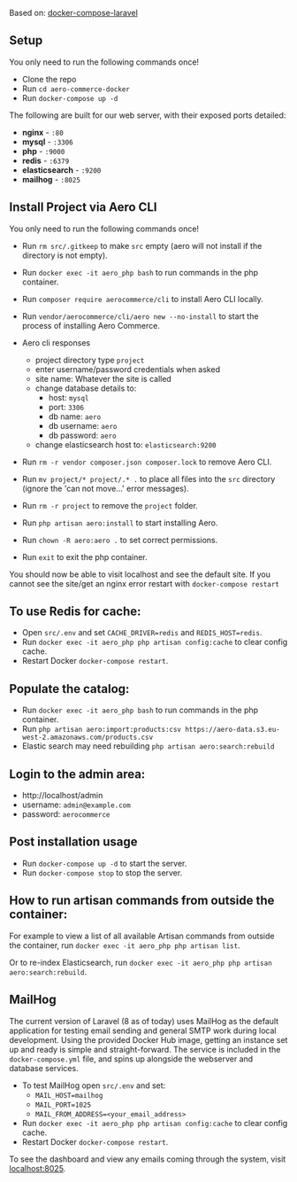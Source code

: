 Based on: [docker-compose-laravel](https://github.com/aschmelyun/docker-compose-laravel)

## Setup

You only need to run the following commands once!

- Clone the repo
- Run `cd aero-commerce-docker`
- Run `docker-compose up -d`

The following are built for our web server, with their exposed ports detailed:

- **nginx** - `:80`
- **mysql** - `:3306`
- **php** - `:9000`
- **redis** - `:6379`
- **elasticsearch** - `:9200`
- **mailhog** - `:8025` 

## Install Project via Aero CLI

You only need to run the following commands once!

- Run `rm src/.gitkeep` to make `src` empty (aero will not install if the directory is not empty).
- Run `docker exec -it aero_php bash` to run commands in the php container.
- Run `composer require aerocommerce/cli` to install Aero CLI locally.
- Run `vendor/aerocommerce/cli/aero new --no-install` to start the process of installing Aero Commerce.

- Aero cli responses
  - project directory type `project`
  - enter username/password credentials when asked
  - site name: Whatever the site is called
  - change database details to:
    - host: `mysql`
    - port: `3306`
    - db name: `aero`
    - db username: `aero`
    - db password: `aero`
  - change elasticsearch host to: `elasticsearch:9200`

- Run `rm -r vendor composer.json composer.lock` to remove Aero CLI.
- Run `mv project/* project/.* .` to place all files into the `src` directory (ignore the 'can not move...' error messages).
- Run `rm -r project` to remove the `project` folder.

- Run `php artisan aero:install` to start installing Aero.
- Run `chown -R aero:aero .` to set correct permissions.
- Run `exit` to exit the php container.

You should now be able to visit localhost and see the default site. If you cannot see the site/get an nginx error restart with `docker-compose restart`

## To use Redis for cache:

- Open `src/.env` and set `CACHE_DRIVER=redis` and `REDIS_HOST=redis`.
- Run `docker exec -it aero_php php artisan config:cache` to clear config cache.
- Restart Docker `docker-compose restart`.

## Populate the catalog:

- Run `docker exec -it aero_php bash` to run commands in the php container.
- Run `php artisan aero:import:products:csv https://aero-data.s3.eu-west-2.amazonaws.com/products.csv`
- Elastic search may need rebuilding `php artisan aero:search:rebuild`

## Login to the admin area:

- http://localhost/admin
- username: `admin@example.com`
- password: `aerocommerce`

## Post installation usage

- Run `docker-compose up -d` to start the server.
- Run `docker-compose stop` to stop the server.

## How to run artisan commands from outside the container:

For example to view a list of all available Artisan commands from outside the container, run `docker exec -it aero_php php artisan list`.

Or to re-index Elasticsearch, run `docker exec -it aero_php php artisan aero:search:rebuild`.

## MailHog

The current version of Laravel (8 as of today) uses MailHog as the default application for testing email sending and general SMTP work during local development. Using the provided Docker Hub image, getting an instance set up and ready is simple and straight-forward. The service is included in the `docker-compose.yml` file, and spins up alongside the webserver and database services.

- To test MailHog open `src/.env` and set:
  - `MAIL_HOST=mailhog`
  - `MAIL_PORT=1025`
  - `MAIL_FROM_ADDRESS=<your_email_address>`
- Run `docker exec -it aero_php php artisan config:cache` to clear config cache.
- Restart Docker `docker-compose restart`.

To see the dashboard and view any emails coming through the system, visit [localhost:8025](http://localhost:8025).